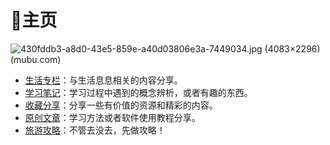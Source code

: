# 🏡主页

![430fddb3-a8d0-43e5-859e-a40d03806e3a-7449034.jpg (4083×2296) (mubu.com)](https://api2.mubu.com/v3/document_image/430fddb3-a8d0-43e5-859e-a40d03806e3a-7449034.jpg)

- [生活专栏](%E7%94%9F%E6%B4%BB%E4%B8%93%E6%A0%8F.md)：与生活息息相关的内容分享。
- [学习笔记](%E5%AD%A6%E4%B9%A0%E7%AC%94%E8%AE%B0.md)：学习过程中遇到的概念辨析，或者有趣的东西。
- [收藏分享](%E6%94%B6%E8%97%8F%E5%88%86%E4%BA%AB.md)：分享一些有价值的资源和精彩的内容。
- [原创文章](原创文章.md)：学习方法或者软件使用教程分享。
- [旅游攻略](%E6%97%85%E6%B8%B8%E6%94%BB%E7%95%A5.md)：不管去没去，先做攻略！